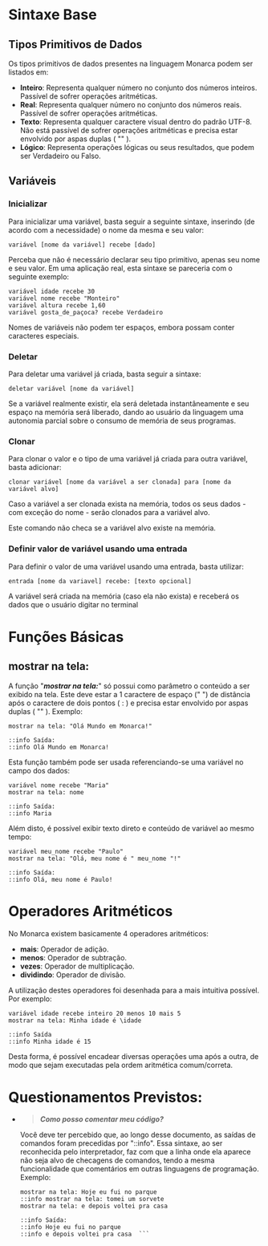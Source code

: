 # Sintaxe Base

## Tipos Primitivos de Dados

Os tipos primitivos de dados presentes na linguagem Monarca podem ser listados em:

* **Inteiro**: Representa qualquer número no conjunto dos números inteiros. Passível de sofrer operações aritméticas.
* **Real**: Representa qualquer número no conjunto dos números reais. Passível de sofrer operações aritméticas.
* **Texto**: Representa qualquer caractere visual dentro do padrão UTF-8. Não está passível de sofrer operações aritméticas e precisa estar envolvido por aspas duplas ( "" ).
* **Lógico**: Representa operações lógicas ou seus resultados, que podem ser Verdadeiro ou Falso.

## Variáveis
### Inicializar
Para inicializar uma variável, basta seguir a seguinte sintaxe, inserindo (de acordo com a necessidade) o nome da mesma e seu valor:

```
variável [nome da variável] recebe [dado]
```

Perceba que não é necessário declarar seu tipo primitivo, apenas seu nome e seu valor. Em uma aplicação real, esta sintaxe se pareceria com o seguinte exemplo:

```
variável idade recebe 30
variável nome recebe "Monteiro"
variável altura recebe 1,60
variável gosta_de_paçoca? recebe Verdadeiro
```

Nomes de variáveis não podem ter espaços, embora possam conter caracteres especiais.
### Deletar
Para deletar uma variável já criada, basta seguir a sintaxe:
```
deletar variável [nome da variável]
```
Se a variável realmente existir, ela será deletada instantâneamente e seu espaço na memória será liberado, dando ao usuário da linguagem uma autonomia parcial sobre o consumo de memória de seus programas.
### Clonar
Para clonar o valor e o tipo de uma variável já criada para outra variável, basta adicionar:
```
clonar variável [nome da variável a ser clonada] para [nome da variável alvo] 
```
Caso a variável a ser clonada exista na memória, todos os seus dados - com exceção do nome - serão clonados para a variável alvo.

Este comando não checa se a variável alvo existe na memória.
### Definir valor de variável usando uma entrada
Para definir o valor de uma variável usando uma entrada, basta utilizar:
```
entrada [nome da variavel] recebe: [texto opcional]
```
A variável será criada na memória (caso ela não exista) e receberá os dados que o usuário digitar no terminal
# Funções Básicas

## mostrar na tela:

A função "***mostrar na tela:***"  só possui como parâmetro o conteúdo a ser exibido na tela. Este deve estar a 1 caractere de espaço (" ") de distância após o caractere de dois pontos ( : ) e precisa estar envolvido por aspas duplas ( "" ). Exemplo:

```
mostrar na tela: "Olá Mundo em Monarca!"

::info Saída:
::info Olá Mundo em Monarca!
```

Esta função também pode ser usada referenciando-se uma variável no campo dos dados:

```
variável nome recebe "Maria"
mostrar na tela: nome

::info Saída:
::info Maria
```

Além disto, é possível exibir texto direto e conteúdo de variável ao mesmo tempo:

```
variável meu_nome recebe "Paulo"
mostrar na tela: "Olá, meu nome é " meu_nome "!"

::info Saída:
::info Olá, meu nome é Paulo!
```

# Operadores Aritméticos

No Monarca existem basicamente 4 operadores aritméticos:

* **mais**: Operador de adição.
* **menos**: Operador de subtração.
* **vezes**: Operador de multiplicação.
* **dividindo**: Operador de divisão.

A utilização destes operadores foi desenhada para a mais intuitiva possível. Por exemplo:

```
variável idade recebe inteiro 20 menos 10 mais 5
mostrar na tela: Minha idade é \idade

::info Saída
::info Minha idade é 15
```

Desta forma, é possível encadear diversas operações uma após a outra, de modo que sejam executadas pela ordem aritmética comum/correta.

# Questionamentos Previstos:


* > ***Como posso comentar meu código?***

    Você deve ter percebido que, ao longo desse documento, as saídas de comandos foram precedidas por "::info". Essa sintaxe, ao ser reconhecida pelo interpretador, faz com que a linha onde ela aparece não seja alvo de checagens de comandos, tendo a mesma funcionalidade que comentários em outras linguagens de programação.
    Exemplo:
  ```
  mostrar na tela: Hoje eu fui no parque
  ::info mostrar na tela: tomei um sorvete
  mostrar na tela: e depois voltei pra casa

  ::info Saída:
  ::info Hoje eu fui no parque
  ::info e depois voltei pra casa  ```


